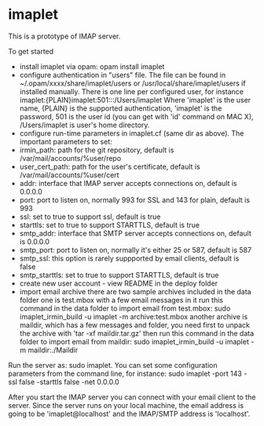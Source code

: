imaplet
=======
This is a prototype of IMAP server.

To get started
- install imaplet via opam: opam install imaplet
- configure authentication in "users" file. 
  The file can be found in ~/.opam/xxxx/share/imaplet/users or /usr/local/share/imaplet/users if installed manually. There is one line per configured user, for instance
imaplet:{PLAIN}imaplet:501:::/Users/imaplet
Where 'imaplet' is the user name, {PLAIN} is the supported authentication, 'imaplet' is the password, 501 is the user id (you can get with 'id' command on MAC X), /Users/imaplet is user's home directory.
- configure run-time parameters in imaplet.cf (same dir as above). The important parameters to set:
- irmin_path: path for the git repository, default is /var/mail/accounts/%user/repo
- user_cert_path: path for the user's certificate, default is /var/mail/accounts/%user/cert
- addr: interface that IMAP server accepts connections on, default is 0.0.0.0
- port: port to listen on, normally 993 for SSL and 143 for plain, default is 993
- ssl: set to true to support ssl, default is true
- starttls: set to true to support STARTTLS, default is true
- smtp_addr: interface that SMTP server accepts connections on, default is 0.0.0.0
- smtp_port: port to listen on, normally it's either 25 or 587, default is 587
- smtp_ssl: this option is rarely suppported by email clients, default is false
- smtp_starttls: set to true to support STARTTLS, default is true
- create new user account - view README in the deploy folder
- import email archive
  there are two sample archives included in the data folder
  one is test.mbox with a few email messages in it
  run this command in the data folder to import email from test.mbox: sudo imaplet_irmin_build -u imaplet -m archive:test.mbox 
  another archive is maildir, which has a few messages and folder, you need first to unpack the archive with 'tar -xf maildir.tar.gz'
  then run this command in the data folder to import email from maildir: sudo imaplet_irmin_build -u imaplet -m maildir:./Maildir

Run the server as: sudo imaplet. You can set some configuration parameters from the command line, for instance: sudo imaplet -port 143 -ssl false -starttls false -net 0.0.0.0

After you start the IMAP server you can connect with your email client to the server. Since the server runs on your local machine, the email address is going to be 'imaplet@localhost' and the IMAP/SMTP address is 'localhost'.
